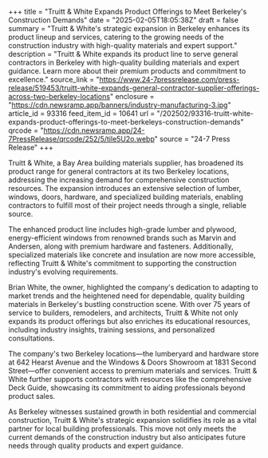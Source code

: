 +++
title = "Truitt & White Expands Product Offerings to Meet Berkeley's Construction Demands"
date = "2025-02-05T18:05:38Z"
draft = false
summary = "Truitt & White's strategic expansion in Berkeley enhances its product lineup and services, catering to the growing needs of the construction industry with high-quality materials and expert support."
description = "Truitt & White expands its product line to serve general contractors in Berkeley with high-quality building materials and expert guidance. Learn more about their premium products and commitment to excellence."
source_link = "https://www.24-7pressrelease.com/press-release/519453/truitt-white-expands-general-contractor-supplier-offerings-across-two-berkeley-locations"
enclosure = "https://cdn.newsramp.app/banners/industry-manufacturing-3.jpg"
article_id = 93316
feed_item_id = 10641
url = "/202502/93316-truitt-white-expands-product-offerings-to-meet-berkeleys-construction-demands"
qrcode = "https://cdn.newsramp.app/24-7PressRelease/qrcode/252/5/tile5U2o.webp"
source = "24-7 Press Release"
+++

<p>Truitt & White, a Bay Area building materials supplier, has broadened its product range for general contractors at its two Berkeley locations, addressing the increasing demand for comprehensive construction resources. The expansion introduces an extensive selection of lumber, windows, doors, hardware, and specialized building materials, enabling contractors to fulfill most of their project needs through a single, reliable source.</p><p>The enhanced product line includes high-grade lumber and plywood, energy-efficient windows from renowned brands such as Marvin and Andersen, along with premium hardware and fasteners. Additionally, specialized materials like concrete and insulation are now more accessible, reflecting Truitt & White's commitment to supporting the construction industry's evolving requirements.</p><p>Brian White, the owner, highlighted the company's dedication to adapting to market trends and the heightened need for dependable, quality building materials in Berkeley's bustling construction scene. With over 75 years of service to builders, remodelers, and architects, Truitt & White not only expands its product offerings but also enriches its educational resources, including industry insights, training sessions, and personalized consultations.</p><p>The company's two Berkeley locations—the lumberyard and hardware store at 642 Hearst Avenue and the Windows & Doors Showroom at 1831 Second Street—offer convenient access to premium materials and services. Truitt & White further supports contractors with resources like the comprehensive Deck Guide, showcasing its commitment to aiding professionals beyond product sales.</p><p>As Berkeley witnesses sustained growth in both residential and commercial construction, Truitt & White's strategic expansion solidifies its role as a vital partner for local building professionals. This move not only meets the current demands of the construction industry but also anticipates future needs through quality products and expert guidance.</p>